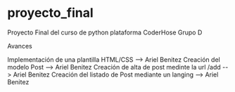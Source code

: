 # proyecto_final


Proyecto Final del curso de python plataforma CoderHose Grupo D 

Avances

Implementación de una plantilla HTML/CSS --> Ariel Benitez
Creación del modelo Post --> Ariel Benitez
Creación de alta de post medinte la url /add --> Ariel Benitez
Creación del listado de Post mediante un langing  --> Ariel Benitez
